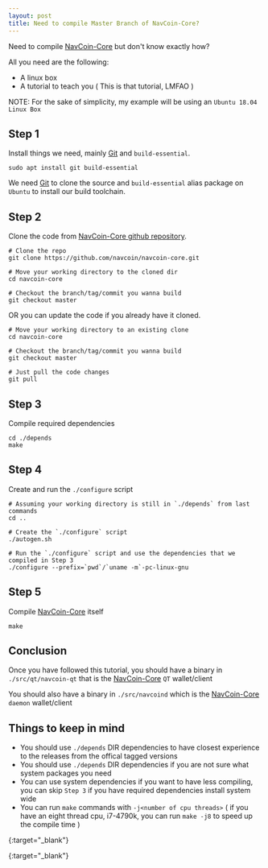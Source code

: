 ```yaml
---
layout: post
title: Need to compile Master Branch of NavCoin-Core?
---
```


Need to compile [NavCoin-Core][navcoin_github] but don't know exactly how?

All you need are the following:

* A linux box
* A tutorial to teach you ( This is that tutorial, LMFAO )

NOTE: For the sake of simplicity, my example will be using an `Ubuntu 18.04 Linux Box`

## Step 1

Install things we need, mainly [Git][git_scm] and `build-essential`.

```shell
sudo apt install git build-essential
```

We need [Git][git_scm] to clone the source and `build-essential` alias package on `Ubuntu` to install our build toolchain.

## Step 2

Clone the code from [NavCoin-Core github repository][navcoin_github].

```shell
# Clone the repo
git clone https://github.com/navcoin/navcoin-core.git

# Move your working directory to the cloned dir
cd navcoin-core

# Checkout the branch/tag/commit you wanna build
git checkout master
```

OR you can update the code if you already have it cloned.

```shell
# Move your working directory to an existing clone
cd navcoin-core

# Checkout the branch/tag/commit you wanna build
git checkout master

# Just pull the code changes
git pull
```

## Step 3

Compile required dependencies

```shell
cd ./depends
make
```

## Step 4

Create and run the `./configure` script

```shell
# Assuming your working directory is still in `./depends` from last commands
cd ..

# Create the `./configure` script
./autogen.sh

# Run the `./configure` script and use the dependencies that we compiled in Step 3
./configure --prefix=`pwd`/`uname -m`-pc-linux-gnu
```

## Step 5

Compile [NavCoin-Core][navcoin_github] itself

```shell
make
```

## Conclusion

Once you have followed this tutorial, you should have a binary in `./src/qt/navcoin-qt` that is the [NavCoin-Core][navcoin_github] `QT` wallet/client

You should also have a binary in `./src/navcoind` which is the [NavCoin-Core][navcoin_github] `daemon` wallet/client

## Things to keep in mind

* You should use `./depends` DIR dependencies to have closest experience to the releases from the offical tagged versions
* You should use `./depends` DIR dependencies if you are not sure what system packages you need
* You can use system dependencies if you want to have less compiling, you can skip `Step 3` if you have required dependencies install system wide
* You can run `make` commands with `-j<number of cpu threads>` ( if you have an eight thread cpu, i7-4790k, you can run `make -j8` to speed up the compile time )

[navcoin_github]: https://github.com/navcoin/navcoin-core
{:target="_blank"}

[git_scm]: https://git-scm.com/
{:target="_blank"}
